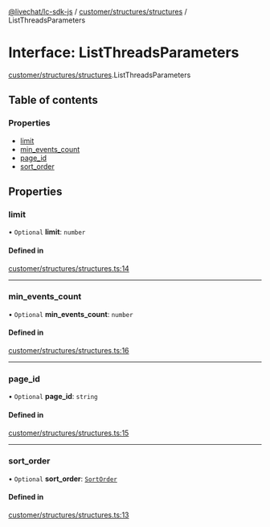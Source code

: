 [@livechat/lc-sdk-js](../README.md) / [customer/structures/structures](../modules/customer_structures_structures.md) / ListThreadsParameters

# Interface: ListThreadsParameters

[customer/structures/structures](../modules/customer_structures_structures.md).ListThreadsParameters

## Table of contents

### Properties

- [limit](customer_structures_structures.ListThreadsParameters.md#limit)
- [min\_events\_count](customer_structures_structures.ListThreadsParameters.md#min_events_count)
- [page\_id](customer_structures_structures.ListThreadsParameters.md#page_id)
- [sort\_order](customer_structures_structures.ListThreadsParameters.md#sort_order)

## Properties

### limit

• `Optional` **limit**: `number`

#### Defined in

[customer/structures/structures.ts:14](https://github.com/livechat/lc-sdk-js/blob/1fa827f/src/customer/structures/structures.ts#L14)

___

### min\_events\_count

• `Optional` **min\_events\_count**: `number`

#### Defined in

[customer/structures/structures.ts:16](https://github.com/livechat/lc-sdk-js/blob/1fa827f/src/customer/structures/structures.ts#L16)

___

### page\_id

• `Optional` **page\_id**: `string`

#### Defined in

[customer/structures/structures.ts:15](https://github.com/livechat/lc-sdk-js/blob/1fa827f/src/customer/structures/structures.ts#L15)

___

### sort\_order

• `Optional` **sort\_order**: [`SortOrder`](../enums/customer_structures_structures.SortOrder.md)

#### Defined in

[customer/structures/structures.ts:13](https://github.com/livechat/lc-sdk-js/blob/1fa827f/src/customer/structures/structures.ts#L13)
